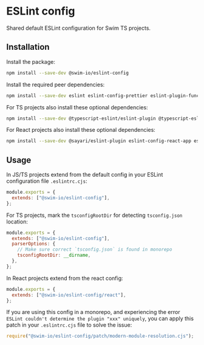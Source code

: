 # ESLint config

Shared default ESLint configuration for Swim TS projects.

## Installation

Install the package:

```sh
npm install --save-dev @swim-io/eslint-config
```

Install the required peer dependencies:

```sh
npm install --save-dev eslint eslint-config-prettier eslint-plugin-functional eslint-plugin-import eslint-plugin-jest eslint-plugin-prettier
```

For TS projects also install these optional dependencies:

```sh
npm install --save-dev @typescript-eslint/eslint-plugin @typescript-eslint/parser eslint-plugin-deprecation
```

For React projects also install these optional dependencies:

```sh
npm install --save-dev @sayari/eslint-plugin eslint-config-react-app eslint-plugin-react
```

## Usage

In JS/TS projects extend from the default config in your ESLint configuration file `.eslintrc.cjs`:

```js
module.exports = {
  extends: ["@swim-io/eslint-config"],
};
```

For TS projects, mark the `tsconfigRootDir` for detecting `tsconfig.json` location:

```js
module.exports = {
  extends: ["@swim-io/eslint-config"],
  parserOptions: {
    // Make sure correct `tsconfig.json` is found in monorepo
    tsconfigRootDir: __dirname,
  },
};
```

In React projects extend from the react config:

```js
module.exports = {
  extends: ["@swim-io/eslint-config/react"],
};
```

If you are using this config in a monorepo, and experiencing the error `ESLint couldn't determine the plugin "xxx" uniquely`, you can apply this patch in your `.eslintrc.cjs` file to solve the issue:

```js
require("@swim-io/eslint-config/patch/modern-module-resolution.cjs");
```
